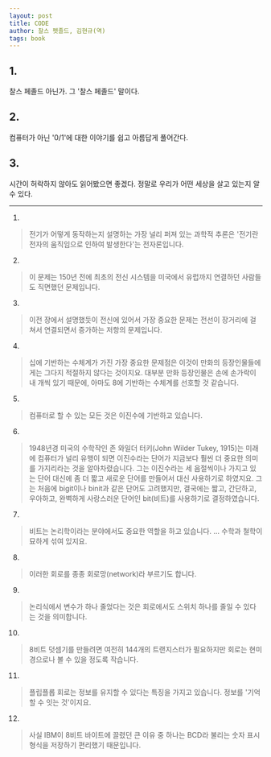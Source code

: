 ```yaml
---
layout: post
title: CODE
author: 찰스 펫졸드, 김현규(역)
tags: book
---
```


## 1. 
찰스 페졸드 아닌가. 그 '찰스 페졸드' 말이다.

## 2. 
컴퓨터가 아닌 '0/1'에 대한 이야기를 쉽고 아름답게 풀어간다.

## 3. 
시간이 허락하지 않아도 읽어봤으면 좋겠다. 정말로 우리가 어떤 세상을 살고 있는지 알 수 있다.


- - -

1. 
> 전기가 어떻게 동작하는지 설명하는 가장 널리 퍼져 있는 과학적 추론은 '전기란 전자의 움직임으로 인하여 발생한다'는 전자론입니다.

2. 
> 이 문제는 150년 전에 최초의 전신 시스템을 미국에서 유럽까지 연결하던 사람들도 직면했던 문제입니다.

3. 
> 이전 장에서 설명했듯이 전신에 있어서 가장 중요한 문제는 전선이 장거리에 걸쳐서 연결되면서 증가하는 저항의 문제입니다.

4. 
> 십에 기반하는 수체계가 가진 가장 중요한 문제점은 이것이 만화의 등장인물들에게는 그다지 적절하지 않다는 것이지요. 대부분 만화 등장인물은 손에 손가락이 내 개씩 있기 때문에, 아마도 8에 기반하는 수체계를 선호할 것 같습니다.

5. 
> 컴퓨터로 할 수 있는 모든 것은 이진수에 기반하고 있습니다.

6. 
> 1948년경 미국의 수학작인 존 와일더 터키(John Wilder Tukey, 1915)는 미래에 컴퓨터가 널리 유행이 되면 이진수라는 단어가 지금보다 훨씬 더 중요한 의미를 가지리라는 것을 알아차렸습니다. 그는 이진수라는 세 음절씩이나 가지고 있는 단어 대신에 좀 더 짧고 새로운 단어를 만들어서 대신 사용하기로 하였지요. 그는 처음에 bigit이나 binit과 같은 단어도 고려했지만, 결국에는 짧고, 간단하고, 우아하고, 완벽하게 사랑스러운 단어인 bit(비트)를 사용하기로 결정하였습니다.

7. 
> 비트는 논리학이라는 분야에서도 중요한 역할을 하고 있습니다. ... 수학과 철학이 묘하게 섞여 있지요.

8. 
> 이러한 회로를 종종 회로망(network)라 부르기도 합니다.

9. 
> 논리식에서 변수가 하나 줄었다는 것은 회로에서도 스위치 하나를 줄일 수 있다는 것을 의미합니다.

10. 
> 8비트 덧셈기를 만들려면 여전히 144개의 트랜지스터가 필요하지만 회로는 현미경으로나 볼 수 있을 정도록 작습니다.

11. 
> 플립플롭 회로는 정보를 유지할 수 있다는 특징을 가지고 있습니다. 정보를 '기억할 수 잇는 것'이지요.

12. 
> 사실 IBM이 8비트 바이트에 끌렸던 큰 이유 중 하나는 BCD라 불리는 숫자 표시 형식을 저장하기 편리했기 때문입니다.
